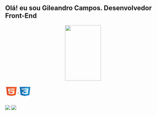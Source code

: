 ## Olá! eu sou Gileandro Campos. Desenvolvedor Front-End
<div align="center">
  <a href="https://www.linkedin.com/in/gileandrocampos/>
  <img height="180em" width="48%"  src="https://github-readme-stats.vercel.app/api?username=gilecampos&show_icons=true&theme=tokyonight&include_all_commits=true&count_private=true"/>
  <img height="180em" width="48%" src="https://github-readme-stats.vercel.app/api/top-langs/?username=gilecampos&layout=compact&langs_count=7&theme=tokyonight"/>
</div>
<div style="display: inline_block"><br>
  <img align="center" alt="Gile-HTML" height="30" width="40" src="https://raw.githubusercontent.com/devicons/devicon/master/icons/html5/html5-original.svg">
  <img align="center" alt="Gile-CSS" height="30" width="40" src="https://raw.githubusercontent.com/devicons/devicon/master/icons/css3/css3-original.svg">
</div>
  
  ##
 
<div> 
  <a href = "mailto:gileandrocampos8@gmail.com"><img src="https://img.shields.io/badge/-Gmail-%23333?style=for-the-badge&logo=gmail&logoColor=white" target="_blank"></a>
  <a href="https://www.linkedin.com/in/gileandrocampos/" target="_blank"><img src="https://img.shields.io/badge/-LinkedIn-%230077B5?style=for-the-badge&logo=linkedin&logoColor=white" target="_blank"></a> 
 
 
</div>
